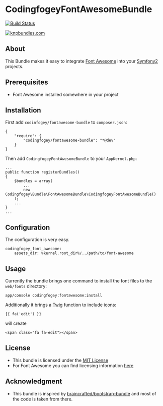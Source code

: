 CodingfogeyFontAwesomeBundle
============================

[![Build Status](https://travis-ci.org/codingfogey/fontawesome-bundle.png)](https://travis-ci.org/codingfogey/fontawesome-bundle)

[![knpbundles.com](http://knpbundles.com/codingfogey/fontawesome-bundle/badge-short)](http://knpbundles.com/codingfogey/fontawesome-bundle)

About
------

This Bundle makes it easy to integrate [Font Awesome](http://fortawesome.github.io/Font-Awesome/) into your [Symfony2](http://symfony.com/) projects.


Prerequisites
-------------

- Font Awesome installed somewhere in your project


Installation
------------

First add `codinfogey/fontawesome-bundle` to `composer.json`:

    {
        "require": {
            "codingfogey/fontawesome-bundle": "*@dev"
        }
    }

Then add `CodingfogeyFontAwesomeBundle` to your `AppKernel.php`:

    ...
    public function registerBundles()
    {
        $bundles = array(
            ...
            new Codingfogey\Bundle\FontAwesomeBundle\CodingfogeyFontAwesomeBundle()
        );
        ...
    }
    ...


Configuration
-------------

The configuration is very easy. 

    codingfogey_font_awesome:
        assets_dir: %kernel.root_dir%/../path/to/font-awesome


Usage
-----

Currently the bundle brings one command to install the font files to the `web/fonts` directory:

    app/console codingfogey:fontawesome:install

Additionally it brings a [Twig](http://twig.sensiolabs.org/) function to include icons:

    {{ fa('edit') }}

will create

    <span class="fa fa-edit"></span>


License
-------

- This bundle is licensed under the [MIT License](http://opensource.org/licenses/MIT)
- For Font Awesome you can find licensing information [here](http://fortawesome.github.io/Font-Awesome/license/)

Acknowledgment
--------------

- This bundle is inspired by [braincrafted/bootstrap-bundle](https://github.com/braincrafted/bootstrap-bundle.git) and most of the code is taken from there.
